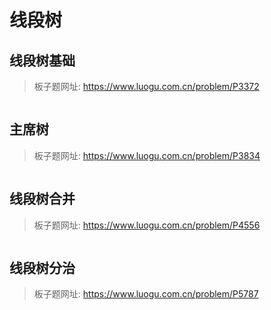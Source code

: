 # 线段树

## 线段树基础

> 板子题网址: https://www.luogu.com.cn/problem/P3372

```cpp

```

## 主席树

> 板子题网址: https://www.luogu.com.cn/problem/P3834

```cpp

```

## 线段树合并

> 板子题网址: https://www.luogu.com.cn/problem/P4556

```cpp

```

## 线段树分治

> 板子题网址: https://www.luogu.com.cn/problem/P5787

```cpp

```
